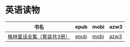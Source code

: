 # 英语读物

| 书名 | epub | mobi | azw3 |
| --- | --- | --- | --- |
| [格林童话全集（套装共3册）](http://ct.dalanmei.com/f/31084289-571787598-1b67c2) | [epub](http://ct.dalanmei.com/f/31084289-571787598-1b67c2) | [mobi](http://ct.dalanmei.com/f/31084289-571454289-624661) | [azw3](http://ct.dalanmei.com/f/31084289-571887856-d09a72) |
